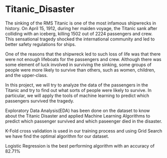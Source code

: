 # Titanic_Disaster
The sinking of the RMS Titanic is one of the most infamous shipwrecks in history. On April 15, 1912, during her maiden voyage, the Titanic sank after colliding with an iceberg, killing 1502 out of 2224 passengers and crew. This sensational tragedy shocked the international community and led to better safety regulations for ships.

One of the reasons that the shipwreck led to such loss of life was that there were not enough lifeboats for the passengers and crew. Although there was some element of luck involved in surviving the sinking, some groups of people were more likely to survive than others, such as women, children, and the upper-class.

In this project, we will try to analyze the data of the passengers in the Titanic and try to find out what sorts of people were likely to survive. In particular, we will apply the tools of machine learning to predict which passengers survived the tragedy.

Exploratory Data Analysis(EDA) has been done on the dataset to know about the Titanic Disaster and applied Machine Learning Algorithms to predict which passenger survived and which paseenger died in the disaster.

K-Fold cross validation is used in our training process and using Grid Search we have find the optimal algorithm for our dataset.

Logistic Regression  is the best performing algorithm with an accuracy of 82.71%
